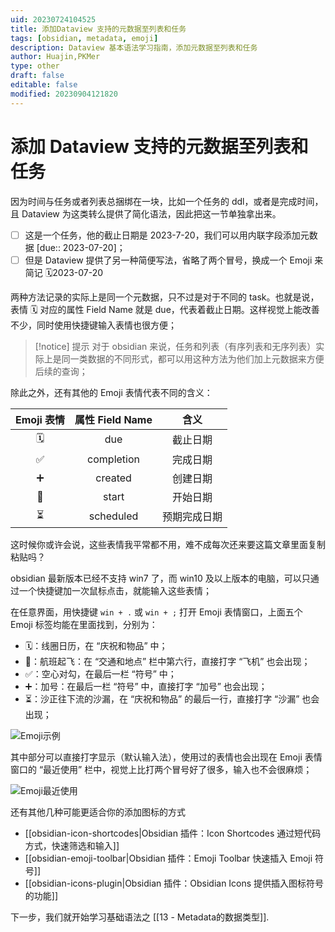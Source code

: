 ```yaml
---
uid: 20230724104525
title: 添加Dataview 支持的元数据至列表和任务
tags: [obsidian, metadata, emoji]
description: Dataview 基本语法学习指南，添加元数据至列表和任务
author: Huajin,PKMer
type: other
draft: false
editable: false
modified: 20230904121820
---
```


# 添加 Dataview 支持的元数据至列表和任务

因为时间与任务或者列表总捆绑在一块，比如一个任务的 ddl，或者是完成时间，且 Dataview 为这类转么提供了简化语法，因此把这一节单独拿出来。

- [ ] 这是一个任务，他的截止日期是 2023-7-20，我们可以用内联字段添加元数据 [due:: 2023-07-20]；
- [ ] 但是 Dataview 提供了另一种简便写法，省略了两个冒号，换成一个 Emoji 来简记 🗓️2023-07-20

两种方法记录的实际上是同一个元数据，只不过是对于不同的 task。也就是说，表情 🗓️ 对应的属性 Field Name 就是 due，代表着截止日期。这样视觉上能改善不少，同时使用快捷键输入表情也很方便；

> [!notice] 提示
> 对于 obsidian 来说，任务和列表（有序列表和无序列表）实际上是同一类数据的不同形式，都可以用这种方法为他们加上元数据来方便后续的查询；

除此之外，还有其他的 Emoji 表情代表不同的含义：

|Emoji 表情|属性 Field Name|含义|
|:-:|:-:|:-:|
|🗓️|due|截止日期|
|✅ |completion|完成日期|
|➕|created|创建日期 |
|🛫 |start|开始日期|
|⏳ |scheduled|预期完成日期 |

这时候你或许会说，这些表情我平常都不用，难不成每次还来要这篇文章里面复制粘贴吗？

obsidian 最新版本已经不支持 win7 了，而 win10 及以上版本的电脑，可以只通过一个快捷键加一次鼠标点击，就能输入这些表情；

在任意界面，用快捷键 `win + .` 或 `win + ;` 打开 Emoji 表情窗口，上面五个 Emoji 标签均能在里面找到，分别为：

- 🗓：线圈日历，在 “庆祝和物品” 中；
- 🛫：航班起飞：在 “交通和地点” 栏中第六行，直接打字 “飞机” 也会出现；
- ✅：空心对勾，在最后一栏 “符号” 中；
- ➕：加号：在最后一栏 “符号” 中，直接打字 “加号” 也会出现；
- ⏳：沙正往下流的沙漏，在 “庆祝和物品” 的最后一行，直接打字 “沙漏” 也会出现；

![Emoji示例](https://cdn.pkmer.cn/images/202308100933256.png!pkmer)

其中部分可以直接打字显示（默认输入法），使用过的表情也会出现在 Emoji 表情窗口的 “最近使用” 栏中，视觉上比打两个冒号好了很多，输入也不会很麻烦；

![Emoji最近使用](https://cdn.pkmer.cn/images/202308100933470.png!pkmer)

还有其他几种可能更适合你的添加图标的方式

- [[obsidian-icon-shortcodes|Obsidian 插件：Icon Shortcodes 通过短代码方式，快速筛选和输入]]
- [[obsidian-emoji-toolbar|Obsidian 插件：Emoji Toolbar 快速插入 Emoji 符号]]
- [[obsidian-icons-plugin|Obsidian 插件：Obsidian Icons 提供插入图标符号的功能]]

下一步，我们就开始学习基础语法之 [[13 - Metadata的数据类型]].